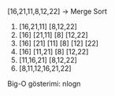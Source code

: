 [16,21,11,8,12,22] -> Merge Sort

1. [16,21,11] [8,12,22]
2. [16] [21,11] [8] [12,22]
3. [16] [21] [11] [8] [12] [22]
4. [16] [11,21] [8] [12,22]
5. [11,16,21] [8,12,22]
6. [8,11,12,16,21,22]

Big-O gösterimi:  nlogn  